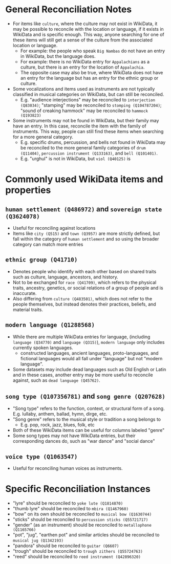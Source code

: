 # General Reconciliation Notes

- For items like `culture`, where the culture may not exist in WikiData, it may be possible to reconcile with the location or language, if it exists in WikiData and is specific enough. This way, anyone searching for one of these items will still get a sense of the culture from the associated location or language.
	- For example: the people who speak `Big Nambas` do not have an entry in WikiData, but the language does.
	- For example: there is no WikiData entry for `Appalachians` as a culture, but there is an entry for the location of `Appalachia`.
	- The opposite case may also be true, where WikiData does not have an entry for the language but has an entry for the ethnic group or culture.
- Some vocalizations and items used as instruments are not typically classified in musical categories on WikiData, but can still be reconciled.
	- E.g. "audience interjections" may be reconciled to `interjection (Q83034)`; "stamping" may be reconciled to `stomping (Q104787204)`; "sound of creaking hammock" may be reconciled to `hammock (Q193823)`
- Some instruments may not be found in WikiData, but their family may have an entry. In this case, reconcile the item with the family of instruments. This way, people can still find these items when searching for a more general category.
	- E.g. specific drums, percussion, and bells not found in WikiData may be reconciled to the more general family categories of `drum (Q11404)`, `percussion instrument (Q133163)`, and `bell (Q101401)`.
	- E.g. "urghul" is not in WikiData, but `viol (Q40125)` is

# Commonly used WikiData items and properties

## `human settlement (Q486972)` and `sovereign state (Q3624078)`
- Useful for reconciling against locations
- Items like `city (Q515)` and `town (Q3957)` are more strictly defined, but fall within the category of `human settlement` and so using the broader category can match more entries

## `ethnic group (Q41710)`
- Denotes people who identify with each other based on shared traits such as culture, language, ancestors, and history.
- Not to be exchanged for `race (Q41709)`, which refers to the physical traits, ancestry, genetics, or social relations of a group of people and is inaccurate.
- Also differing from `culture (Q483501)`, which does not refer to the people themselves, but instead denotes their practices, beliefs, and material traits.

## `modern language (Q1288568)`
- While there are multiple WikiData entries for language, (including `language (Q34770)` and `language (Q315)`), `modern language` only includes currently spoken languages.
	- constructed languages, ancient languages, proto-languages, and fictional languages would all fall under "language" but not "modern language".
- Some datasets may include dead languages such as Old English or Latin and in these cases, another entry may be more useful to reconcile against, such as `dead language (Q45762)`.

## `song type (Q107356781)` and `song genre (Q207628)`
- "Song type" refers to the function, context, or structural form of a song.
	E.g. lullaby, anthem, ballad, hymn, dirge, etc.
- "Song genre" refers to the musical style or tradition a song belongs to
	- E.g. pop, rock, jazz, blues, folk, etc
- Both of these WikiData items can be useful for columns labeled "genre"
- Some song types may not have WikiData entries, but their corresponding dances do, such as "war dance" and "social dance"

## `voice type (Q1063547)`
- Useful for reconciling human voices as instruments.

# Specific Reconciliation Instances

- "lyre" should be reconciled to `yoke lute (Q1814870)`
- "thumb lyre" should be reconciled to `mbira (Q1467960)`
- "bow" on its own should be reconciled to `musical bow (Q1630744)`
- "sticks" should be reconciled to `percussion sticks (Q55721717)`
- "gender" (as an instrument) should be reconciled to `metallophone (Q1165766)`
- "pot", "jug", "earthen pot" and similar articles should be reconciled to `musical jug (Q1342193)`
- "pandora" should be reconciled to `guitar (Q6607)`
- "trough" should be reconciled to `trough zithers (Q55724763)`
- "reed" should be reconciled to `reed instrument (Q42896320)`